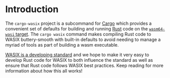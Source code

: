 # Introduction

The `cargo-wasix` project is a subcommand for
[Cargo](https://doc.rust-lang.org/cargo/) which provides a convenient set of
defaults for building and running [Rust](https://doc.rust-lang.org/cargo/) code
on the [`wasm64-wasi` target](https://wasi.dev/). The `cargo wasix` command
makes compiling Rust code to WASIX buttery-smooth with built-in defaults to avoid
needing to manage a myriad of tools as part of building a wasm executable.

[WASIX is a developing standard](https://github.com/webassembly/wasix) and we hope
to make it very easy to develop Rust code for WASIX to both influence the
standard as well as ensure that Rust code follows WASIX best practices. Keep
reading for more information about how this all works!
